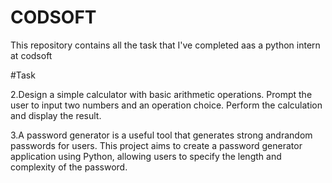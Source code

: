 # CODSOFT
This repository contains all the task that I've completed aas a python intern at codsoft

#Task

2.Design a simple calculator with basic arithmetic operations. Prompt the user to input two numbers and an operation choice. Perform the calculation and display the result.

3.A password generator is a useful tool that generates strong andrandom passwords for users. This project aims to create a password generator application using Python, allowing users to specify the length and complexity of the password.
